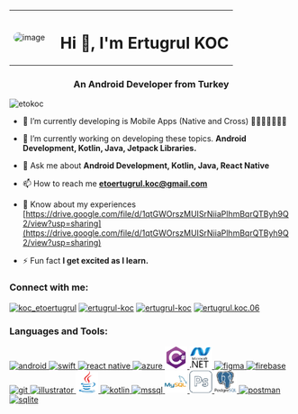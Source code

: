 <div align="center">
  <table>
    <tr>
      <td>
        <img width="220" 
             height="410" 
             alt="image" 
             src="https://github.com/user-attachments/assets/bad759f6-a774-4d64-aca6-b2fd928a9c23" 
             style="border-radius: 15px;" />
      </td>
      <td style="padding-left: 20px; vertical-align: middle;">
        <h1>Hi 👋, I'm Ertugrul KOC</h1>
      </td>
    </tr>
  </table>
</div>
<h3 align="center">An Android Developer from Turkey</h3>

<p align="left"> <img src="https://komarev.com/ghpvc/?username=etokoc&label=Profile%20views&color=0e75b6&style=flat" alt="etokoc" /> </p>

- 🔭 I’m currently developing is Mobile Apps (Native and Cross) 📱📱🚀🚀🚀📱📱

- 🌱 I’m currently working on developing these topics. **Android Development, Kotlin, Java, Jetpack Libraries.**

- 💬 Ask me about **Android Development, Kotlin, Java, React Native**

- 📫 How to reach me **etoertugrul.koc@gmail.com**

- 📄 Know about my experiences [https://drive.google.com/file/d/1qtGWOrszMUISrNiiaPlhmBqrQTByh9Q2/view?usp=sharing](https://drive.google.com/file/d/1qtGWOrszMUISrNiiaPlhmBqrQTByh9Q2/view?usp=sharing)

- ⚡ Fun fact **I get excited as I learn.**

<h3 align="left">Connect with me:</h3>
<p align="left">
<a href="https://twitter.com/koc_etoertugrul" target="blank"><img align="center" src="https://raw.githubusercontent.com/rahuldkjain/github-profile-readme-generator/master/src/images/icons/Social/twitter.svg" alt="koc_etoertugrul" height="30" width="40" /></a>
<a href="https://linkedin.com/in/ertugrul-koc" target="blank"><img align="center" src="https://raw.githubusercontent.com/rahuldkjain/github-profile-readme-generator/master/src/images/icons/Social/linked-in-alt.svg" alt="ertugrul-koc" height="30" width="40" /></a>
<a href="https://stackoverflow.com/users/ertugrul-koc" target="blank"><img align="center" src="https://raw.githubusercontent.com/rahuldkjain/github-profile-readme-generator/master/src/images/icons/Social/stack-overflow.svg" alt="ertugrul-koc" height="30" width="40" /></a>
<a href="https://instagram.com/ertugrul.koc.06" target="blank"><img align="center" src="https://raw.githubusercontent.com/rahuldkjain/github-profile-readme-generator/master/src/images/icons/Social/instagram.svg" alt="ertugrul.koc.06" height="30" width="40" /></a>
</p>

<h3 align="left">Languages and Tools:</h3>
<p align="left"> 
 <a href="https://vectorwiki.com/logo/react-native" target="blank"> <img src="https://www.vectorlogo.zone/logos/android/android-ar21~bgwhite.svg" alt="android" width="80" height="80"/>
 </a> 
  <a href="https://www.apple.com/tr/swift/" target="blank"> <img src="https://www.vectorlogo.zone/logos/swift/swift-ar21~bgwhite.svg" alt="swift" width="80" height="80"/>
<a href="https://vectorwiki.com/logo/react-native" target="blank"> <img src="https://www.vectorlogo.zone/logos/reactjs/reactjs-ar21~bgwhite.svg" alt="react native" width="80" height="80"/><a href="https://azure.microsoft.com/en-in/" target="_blank" rel="noreferrer"> <img src="https://www.vectorlogo.zone/logos/microsoft_azure/microsoft_azure-icon.svg" alt="azure" width="40" height="40"/> </a> <a href="https://www.w3schools.com/cs/" target="_blank" rel="noreferrer"> <img src="https://raw.githubusercontent.com/devicons/devicon/master/icons/csharp/csharp-original.svg" alt="csharp" width="40" height="40"/> </a> <a href="https://dotnet.microsoft.com/" target="_blank" rel="noreferrer"> <img src="https://raw.githubusercontent.com/devicons/devicon/master/icons/dot-net/dot-net-original-wordmark.svg" alt="dotnet" width="40" height="40"/> </a> <a href="https://www.figma.com/" target="_blank" rel="noreferrer"> <img src="https://www.vectorlogo.zone/logos/figma/figma-icon.svg" alt="figma" width="40" height="40"/> </a> <a href="https://firebase.google.com/" target="_blank" rel="noreferrer"> <img src="https://www.vectorlogo.zone/logos/firebase/firebase-icon.svg" alt="firebase" width="40" height="40"/> </a> <a href="https://git-scm.com/" target="_blank" rel="noreferrer"> <img src="https://www.vectorlogo.zone/logos/git-scm/git-scm-icon.svg" alt="git" width="40" height="40"/> </a> <a href="https://www.adobe.com/in/products/illustrator.html" target="_blank" rel="noreferrer"> <img src="https://www.vectorlogo.zone/logos/adobe_illustrator/adobe_illustrator-icon.svg" alt="illustrator" width="40" height="40"/> </a> <a href="https://www.java.com" target="_blank" rel="noreferrer"> <img src="https://raw.githubusercontent.com/devicons/devicon/master/icons/java/java-original.svg" alt="java" width="40" height="40"/> </a> <a href="https://kotlinlang.org" target="_blank" rel="noreferrer"> <img src="https://www.vectorlogo.zone/logos/kotlinlang/kotlinlang-icon.svg" alt="kotlin" width="40" height="40"/> </a> <a href="https://www.microsoft.com/en-us/sql-server" target="_blank" rel="noreferrer"> <img src="https://www.svgrepo.com/show/303229/microsoft-sql-server-logo.svg" alt="mssql" width="40" height="40"/> </a> <a href="https://www.mysql.com/" target="_blank" rel="noreferrer"> <img src="https://raw.githubusercontent.com/devicons/devicon/master/icons/mysql/mysql-original-wordmark.svg" alt="mysql" width="40" height="40"/> </a> <a href="https://www.photoshop.com/en" target="_blank" rel="noreferrer"> <img src="https://raw.githubusercontent.com/devicons/devicon/master/icons/photoshop/photoshop-line.svg" alt="photoshop" width="40" height="40"/> </a> <a href="https://www.postgresql.org" target="_blank" rel="noreferrer"> <img src="https://raw.githubusercontent.com/devicons/devicon/master/icons/postgresql/postgresql-original-wordmark.svg" alt="postgresql" width="40" height="40"/> </a> <a href="https://postman.com" target="_blank" rel="noreferrer"> <img src="https://www.vectorlogo.zone/logos/getpostman/getpostman-icon.svg" alt="postman" width="40" height="40"/> </a> <a href="https://www.sqlite.org/" target="_blank" rel="noreferrer"> <img src="https://www.vectorlogo.zone/logos/sqlite/sqlite-icon.svg" alt="sqlite" width="40" height="40"/> </a> 
</p>
